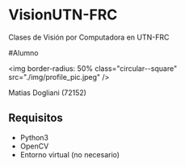 # VisionUTN-FRC 
 Clases de Visión por Computadora en UTN-FRC 

#Alumno 

<img  border-radius: 50% class="circular--square" src="./img/profile_pic.jpeg" />

Matias Dogliani   (72152)

## Requisitos                                                               
                                                                                
* Python3                                                                       
* OpenCV                                                                        
* Entorno virtual (no necesario)                                                


